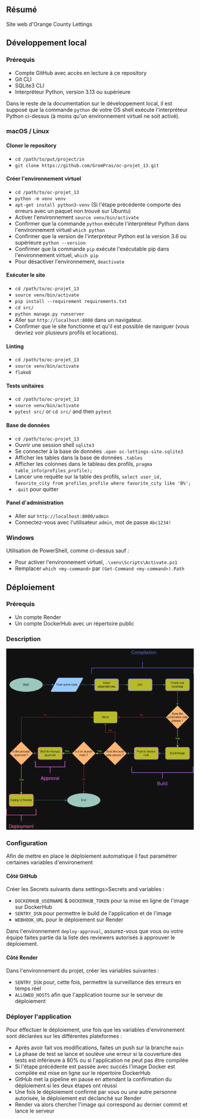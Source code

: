 ## Résumé

Site web d'Orange County Lettings

## Développement local

### Prérequis

- Compte GitHub avec accès en lecture à ce repository
- Git CLI
- SQLite3 CLI
- Interpréteur Python, version 3.13 ou supérieure

Dans le reste de la documentation sur le développement local, il est supposé que la commande `python` de votre OS shell exécute l'interpréteur Python ci-dessus (à moins qu'un environnement virtuel ne soit activé).

### macOS / Linux

#### Cloner le repository

- `cd /path/to/put/project/in`
- `git clone https://github.com/GromPras/oc-projet_13.git`

#### Créer l'environnement virtuel

- `cd /path/to/oc-projet_13`
- `python -m venv venv`
- `apt-get install python3-venv` (Si l'étape précédente comporte des erreurs avec un paquet non trouvé sur Ubuntu)
- Activer l'environnement `source venv/bin/activate`
- Confirmer que la commande `python` exécute l'interpréteur Python dans l'environnement virtuel
`which python`
- Confirmer que la version de l'interpréteur Python est la version 3.6 ou supérieure `python --version`
- Confirmer que la commande `pip` exécute l'exécutable pip dans l'environnement virtuel, `which pip`
- Pour désactiver l'environnement, `deactivate`

#### Exécuter le site

- `cd /path/to/oc-projet_13`
- `source venv/bin/activate`
- `pip install --requirement requirements.txt`
- `cd src/`
- `python manage.py runserver`
- Aller sur `http://localhost:8000` dans un navigateur.
- Confirmer que le site fonctionne et qu'il est possible de naviguer (vous devriez voir plusieurs profils et locations).

#### Linting

- `cd /path/to/oc-projet_13`
- `source venv/bin/activate`
- `flake8`

#### Tests unitaires

- `cd /path/to/oc-projet_13`
- `source venv/bin/activate`
- `pytest src/` or `cd src/` and then `pytest`

#### Base de données

- `cd /path/to/oc-projet_13`
- Ouvrir une session shell `sqlite3`
- Se connecter à la base de données `.open oc-lettings-site.sqlite3`
- Afficher les tables dans la base de données `.tables`
- Afficher les colonnes dans le tableau des profils, `pragma table_info(profiles_profile);`
- Lancer une requête sur la table des profils, `select user_id, favorite_city from
  profiles_profile where favorite_city like 'B%';`
- `.quit` pour quitter

#### Panel d'administration

- Aller sur `http://localhost:8000/admin`
- Connectez-vous avec l'utilisateur `admin`, mot de passe `Abc1234!`

### Windows

Utilisation de PowerShell, comme ci-dessus sauf :

- Pour activer l'environnement virtuel, `.\venv\Scripts\Activate.ps1` 
- Remplacer `which <my-command>` par `(Get-Command <my-command>).Path`


## Déploiement

### Prérequis

- Un compte Render
- Un compte DockerHub avec un répertoire public

### Description

![Workflow Chart](https://github.com/GromPras/oc-projet_13/blob/main/assets/workflow-diagram.webp?raw=true)

### Configuration

Afin de mettre en place le déploiement automatique il faut paramétrer certaines variables d'environement

#### Côté GitHub
Créer les Secrets suivants dans settings>Secrets and variables :
- `DOCKERHUB_USERNAME` & `DOCKERHUB_TOKEN` pour la mise en ligne de l'image sur DockerHub
- `SENTRY_DSN` pour permettre le build de l'application et de l'image
- `WEBHOOK_URL` pour le déploiement sur Render

Dans l'environnement `deploy-approval`, assurez-vous que vous ou votre équipe faites partie da la liste des reviewers autorisés à approuver le déploiement.


#### Côté Render
Dans l'environnement du projet, créer les variables suivantes :
- `SENTRY_DSN` pour, cette fois, permettre la surveillance des erreurs en temps réel
- `ALLOWED_HOSTS` afin que l'application tourne sur le serveur de déploiement

### Déployer l'application

Pour éffectuer le déploiement, une fois que les variables d'environement sont déclarées sur les différentes plateformes :

- Après avoir fait vos modifications, faites un push sur la branche `main`
- La phase de test se lance et soulève une erreur si la couverture des tests est inférieure à 80% ou si l'application ne peut pas être compilée
- Si l'étape précédente est passée avec succés l'image Docker est compilée est mise en ligne sur le répertoire DockerHub
- GitHub met la pipeline en pause en attendant la confirmation du déploiement si les deux étapes ont réussi
- Une fois le déploiement confirmé par vous ou une autre personne autorisée, le déploiement est déclanché sur Render
- Render va alors chercher l'image qui correspond au dernier commit et lance le serveur
